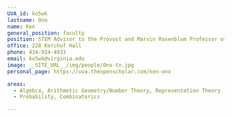 ```yaml
---
UVA_id: ko5wk
lastname: Ono
name: Ken
general_position: faculty
position: STEM Advisor to the Provost and Marvin Rosenblum Professor of Mathematics
office: 228 Kerchof Hall 
phone: 434-924-4933
email: ko5wk@virginia.edu
image: __SITE_URL__/img/people/Ono-tn.jpg
personal_page: https://uva.theopenscholar.com/ken-ono

areas:
  - Algebra, Arithmetic Geometry/Number Theory, Representation Theory
  - Probability, Combinatorics

---
```

